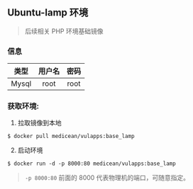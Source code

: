 ## Ubuntu-lamp 环境

> 后续相关 PHP 环境基础镜像

### 信息

类型 | 用户名 | 密码
:-:|:-:|:-:
Mysql | root | root


### 获取环境:

1. 拉取镜像到本地

 ```
$ docker pull medicean/vulapps:base_lamp
 ```

2. 启动环境

 ```
$ docker run -d -p 8000:80 medicean/vulapps:base_lamp
 ```
 > `-p 8000:80` 前面的 8000 代表物理机的端口，可随意指定。 
